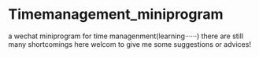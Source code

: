 # Timemanagement_miniprogram
a wechat miniprogram for time managenment(learning······)
there are still many shortcomings here
welcom to give me some suggestions or advices!
